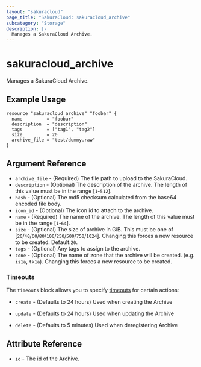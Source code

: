 ```yaml
---
layout: "sakuracloud"
page_title: "SakuraCloud: sakuracloud_archive"
subcategory: "Storage"
description: |-
  Manages a SakuraCloud Archive.
---
```


# sakuracloud_archive

Manages a SakuraCloud Archive.

## Example Usage

```hcl
resource "sakuracloud_archive" "foobar" {
  name         = "foobar"
  description  = "description"
  tags         = ["tag1", "tag2"]
  size         = 20
  archive_file = "test/dummy.raw"
}
```
## Argument Reference

* `archive_file` - (Required) The file path to upload to the SakuraCloud.
* `description` - (Optional) The description of the archive. The length of this value must be in the range [`1`-`512`].
* `hash` - (Optional) The md5 checksum calculated from the base64 encoded file body.
* `icon_id` - (Optional) The icon id to attach to the archive.
* `name` - (Required) The name of the archive. The length of this value must be in the range [`1`-`64`].
* `size` - (Optional) The size of archive in GiB. This must be one of [`20`/`40`/`60`/`80`/`100`/`250`/`500`/`750`/`1024`]. Changing this forces a new resource to be created. Default:`20`.
* `tags` - (Optional) Any tags to assign to the archive.
* `zone` - (Optional) The name of zone that the archive will be created. (e.g. `is1a`, `tk1a`). Changing this forces a new resource to be created.



### Timeouts

The `timeouts` block allows you to specify [timeouts](https://www.terraform.io/docs/configuration/resources.html#operation-timeouts) for certain actions:

* `create` - (Defaults to 24 hours) Used when creating the Archive


* `update` - (Defaults to 24 hours) Used when updating the Archive

* `delete` - (Defaults to 5 minutes) Used when deregistering Archive



## Attribute Reference

* `id` - The id of the Archive.




